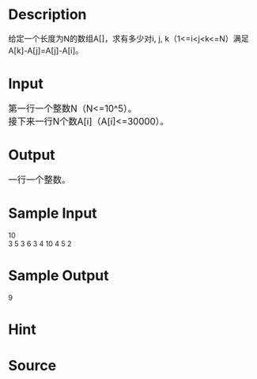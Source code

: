 
# Description

<div class="content"><p><span style="font-size: medium">给定一个长度为N的数组A[]，求有多少对i, j, k（1&lt;=i&lt;j&lt;k&lt;=N）满足A[k]-A[j]=A[j]-A[i]。<br/>
</span></p></div>

# Input

<div class="content"><p><font size="4">第一行一个整数N（N&lt;=10^5）。<br/>
接下来一行N个数A[i]（A[i]&lt;=30000）。<br/>
</font></p></div>

# Output

<div class="content"><p><font size="4">一行一个整数。<br/>
</font></p></div>

# Sample Input

<div class="content"><span class="sampledata">10<br/>
3 5 3 6 3 4 10 4 5 2<br/>
</span></div>

# Sample Output

<div class="content"><span class="sampledata">9<br/>
</span></div>

# Hint

<div class="content"><p></p></div>

# Source

<div class="content"><p><a href="problemset.php?search="></a></p></div>

